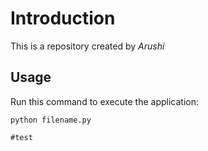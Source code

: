 # Introduction


This is a repository created by *Arushi*


## Usage


Run this command to execute the application:


`python filename.py`

 

```
#test